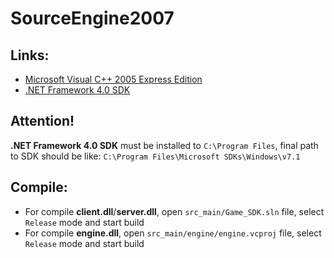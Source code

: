 # SourceEngine2007

## Links:
- [Microsoft Visual C++ 2005 Express Edition](https://go.microsoft.com/fwlink/?linkid=57034)
- [.NET Framework 4.0 SDK](https://www.microsoft.com/en-us/download/details.aspx?id=8279)

## Attention!
**.NET Framework 4.0 SDK** must be installed to `C:\Program Files`, final path to SDK should be like: `C:\Program Files\Microsoft SDKs\Windows\v7.1`

## Compile:
- For compile **client.dll**/**server.dll**, open `src_main/Game_SDK.sln` file, select `Release` mode and start build
- For compile **engine.dll**, open `src_main/engine/engine.vcproj` file, select `Release` mode and start build
